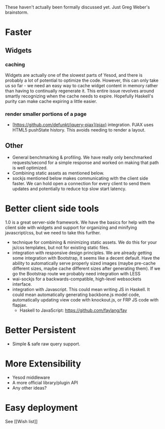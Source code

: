 These haven't actually been formally discussed yet. Just Greg Weber's brainstorm.

# Faster

## Widgets

### caching

Widgets are actually one of the slowest parts of Yesod, and there is probably a lot of potential to optimize the code. However, this can only take us so far - we need an easy way to cache widget content in memory rather than having to continually regenerate it. This entire issue revolves around smartly recognizing when the cache needs to expire. Hopefully Haskell's purity can make cache expiring a little easier.

### render smaller portions of a page

* [https://github.com/defunkt/jquery-pjax](pjax) integration. PJAX uses HTML5 pushState history. This avoids needing to render a layout.

## Other

* General benchmarking & profiling. We have really only benchmarked requests/second for a simple response and worked on making that path is well optimized.
* Combining static assets as mentioned below.
* sockjs mentioned below makes communicating with the client side faster. We can hold open a connection for every client to send them updates and potentially to reduce tcp slow start latency. 

# Better client side tools

1.0 is a great server-side framework. We have the basics for help with the client side with widgets and support for organizing and minifying javascript/css, but we need to take this further.

* technique for combining & minimizing static assets. We do this for your js/css templates, but not for existing static files.
* integration with responsive design principles. We are already getting some integration with Bootstrap, it seems like a decent default. Have the ability to automatically serve properly sized images (maybe pre-cache different sizes, maybe cache different sizes after generating them). If we go the Bootstrap route we probably need integration with LESS
* wai-sockjs for a backwards-compatible, high-level websockets interface.
* integration with Javascript. This could mean writing JS in Haskell. It could mean automatically generating backbone.js model code, automatically updating view code with knockout.js, or FRP JS code with flapjax.
    * Haskell to JavaScript: https://github.com/faylang/fay

# Better Persistent

* Simple & safe raw query support.

# More Extensibility

* Yesod middleware
* A more official library/plugin API
* Any other ideas?

# Easy deployment

See [[Wish list]]
